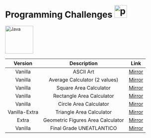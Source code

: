 # Programming Challenges <img width="40px" alt="programmer" src="https://cdn-icons-png.flaticon.com/512/6062/6062646.png"/>

<img width="90px" alt="Java" src="https://custom-icon-badges.demolab.com/badge/Java-007396.svg?logo=java&logoColor=white"/>

| Version | Description | Link  |
| :----: |:-----:| :----:|
|Vanilla|ASCII Art|[Mirror](https://github.com/AndrextA/prg1-22-23/blob/a25812c400dd66d44ce4b76195be1b341522977f/retos/entregas/andr%C3%A9sAlarc%C3%B3n/ASCII%20Art/ArtASCII.java)|
|Vanilla|Average Calculator (2 values)|[Mirror](https://github.com/AndrextA/prg1-22-23/blob/a25812c400dd66d44ce4b76195be1b341522977f/retos/entregas/andr%C3%A9sAlarc%C3%B3n/Average%20Calculator/AverageCalculator.java)|
|Vanilla|Square Area Calculator|[Mirror](https://github.com/AndrextA/prg1-22-23/blob/a25812c400dd66d44ce4b76195be1b341522977f/retos/entregas/andr%C3%A9sAlarc%C3%B3n/AreaCalculator/AreaSquare.java)|
|Vanilla|Rectangle Area Calculator|[Mirror](https://github.com/AndrextA/prg1-22-23/blob/a25812c400dd66d44ce4b76195be1b341522977f/retos/entregas/andr%C3%A9sAlarc%C3%B3n/AreaCalculator/AreaRectangle.java)|
|Vanilla|Circle Area Calculator|[Mirror](https://github.com/AndrextA/prg1-22-23/blob/a25812c400dd66d44ce4b76195be1b341522977f/retos/entregas/andr%C3%A9sAlarc%C3%B3n/AreaCalculator/AreaCircle.java)|
|Vanilla-Extra|Triangle Area Calculator|[Mirror](https://github.com/AndrextA/prg1-22-23/blob/a25812c400dd66d44ce4b76195be1b341522977f/retos/entregas/andr%C3%A9sAlarc%C3%B3n/AreaCalculator/AreaTriangle.java)|
|Extra|Geometric Figures Area Calculator|[Mirror]()|
|Vanilla|Final Grade UNEATLANTICO|[Mirror](https://github.com/AndrextA/prg1-22-23/blob/a25812c400dd66d44ce4b76195be1b341522977f/retos/entregas/andr%C3%A9sAlarc%C3%B3n/Average%20Calculator/FinalGradeCalculator.java)|
